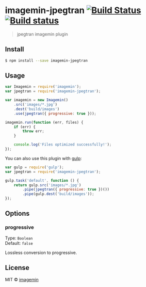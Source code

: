 # imagemin-jpegtran [![Build Status](http://img.shields.io/travis/imagemin/imagemin-jpegtran.svg?style=flat)](https://travis-ci.org/imagemin/imagemin-jpegtran) [![Build status](https://ci.appveyor.com/api/projects/status/rwf4by6qcbne1qet?svg=true)](https://ci.appveyor.com/project/ShinnosukeWatanabe/imagemin-jpegtran)

> jpegtran imagemin plugin


## Install

```bash
$ npm install --save imagemin-jpegtran
```


## Usage

```js
var Imagemin = require('imagemin');
var jpegtran = require('imagemin-jpegtran');

var imagemin = new Imagemin()
	.src('images/*.jpg')
	.dest('build/images')
	.use(jpegtran({ progressive: true }));

imagemin.run(function (err, files) {
	if (err) {
		throw err;
	}

	console.log('Files optimized successfully!'); 
});
```

You can also use this plugin with [gulp](http://gulpjs.com):

```js
var gulp = require('gulp');
var jpegtran = require('imagemin-jpegtran');

gulp.task('default', function () {
	return gulp.src('images/*.jpg')
		.pipe(jpegtran({ progressive: true })())
		.pipe(gulp.dest('build/images'));
});
```


## Options

### progressive

Type: `Boolean`  
Default: `false`

Lossless conversion to progressive.


## License

MIT © [imagemin](https://github.com/imagemin)
